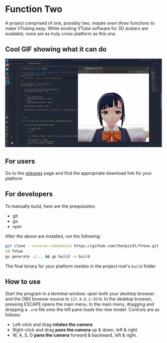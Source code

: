 # Function Two
A project comprised of one, possibly two, *maybe even three* functions to make VTubing easy.
While existing VTube software for 3D avatars are available, none are as truly cross-platform as this one.

## Cool GIF showing what it can do
![Example](example.gif)

## For users
Go to the [releases](https://github.com/thatpix3l/fntwo/releases) page and find the appropriate download link for your platform

## For developers
To manually build, here are the prequisistes:
- git
- go
- npm

After the above are installed, run the following:
```sh
git clone --recurse-submodules https://github.com/thatpix3l/fntwo.git
cd fntwo
go generate ./... && go build -o build
```
The final binary for your platform resides in the project root's `build` folder

## How to use
Start the program in a terminal window; open both your desktop browser and the OBS browser source to `127.0.0.1:3579`.
In the desktop browser, pressing ESCAPE opens the main menu.
In the main menu, dragging and dropping a `.vrm` file onto the left pane loads the new model.
Controls are as follows:
- Left-click and drag **rotates the camera**
- Right-click and drag **pans the camera** up & down, left & right.
- W, A, S, D **pans the camera** forward & backward, left & right.